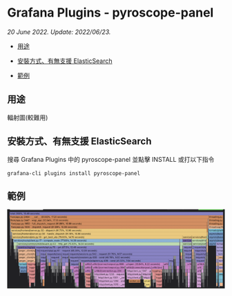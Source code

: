 # Grafana Plugins - pyroscope-panel


*20 June 2022. Update: 2022/06/23.*

* [用途](#use)

* [安裝方式、有無支援 ElasticSearch](#install)

* [範例](#example)

<h2 id="use">用途</h2>

輻射圖(較難用)

<h2 id="install">安裝方式、有無支援 ElasticSearch</h2>

搜尋 Grafana Plugins 中的 pyroscope-panel 並點擊 INSTALL 或打以下指令

    grafana-cli plugins install pyroscope-panel

<h2 id="example">範例</h2>

![img](pyroscope-panel.png)

